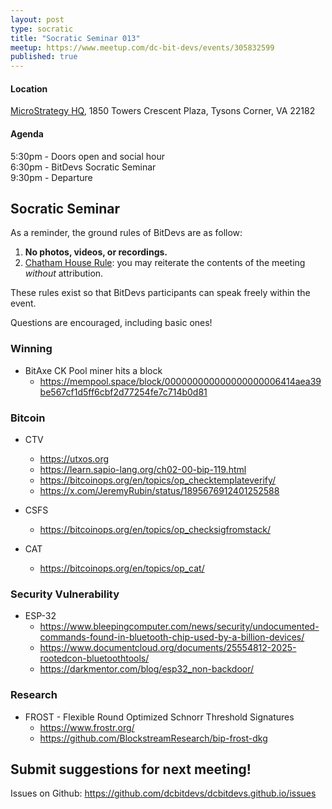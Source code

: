 ```yaml
---
layout: post
type: socratic
title: "Socratic Seminar 013"
meetup: https://www.meetup.com/dc-bit-devs/events/305832599
published: true
---
```

#### Location

[MicroStrategy HQ](https://maps.app.goo.gl/XCpsxraQBHbGP1dC9),
1850 Towers Crescent Plaza, Tysons Corner, VA 22182

#### Agenda

5:30pm - Doors open and social hour<br>
6:30pm - BitDevs Socratic Seminar<br>
9:30pm - Departure

## Socratic Seminar

As a reminder, the ground rules of BitDevs are as follow:

1. **No photos, videos, or recordings.**
2. [Chatham House Rule](https://en.wikipedia.org/wiki/Chatham_House_Rule): you may
   reiterate the contents of the meeting *without* attribution.

These rules exist so that BitDevs participants can speak freely
within the event.

Questions are encouraged, including basic ones!

### Winning

- BitAxe CK Pool miner hits a block
  - <https://mempool.space/block/000000000000000000006414aea39be567cf1d5ff6cbf2d77254fe7c714b0d81>

### Bitcoin

- CTV
  - <https://utxos.org>
  - <https://learn.sapio-lang.org/ch02-00-bip-119.html>
  - <https://bitcoinops.org/en/topics/op_checktemplateverify/>
  - <https://x.com/JeremyRubin/status/1895676912401252588>

- CSFS
  - <https://bitcoinops.org/en/topics/op_checksigfromstack/>

- CAT
  - <https://bitcoinops.org/en/topics/op_cat/>

### Security Vulnerability

- ESP-32
  - <https://www.bleepingcomputer.com/news/security/undocumented-commands-found-in-bluetooth-chip-used-by-a-billion-devices/>
  - <https://www.documentcloud.org/documents/25554812-2025-rootedcon-bluetoothtools/>
  - <https://darkmentor.com/blog/esp32_non-backdoor/>

### Research

- FROST - Flexible Round Optimized Schnorr Threshold Signatures
  - <https://www.frostr.org/>
  - <https://github.com/BlockstreamResearch/bip-frost-dkg>

## Submit suggestions for next meeting!

Issues on Github: <https://github.com/dcbitdevs/dcbitdevs.github.io/issues>
